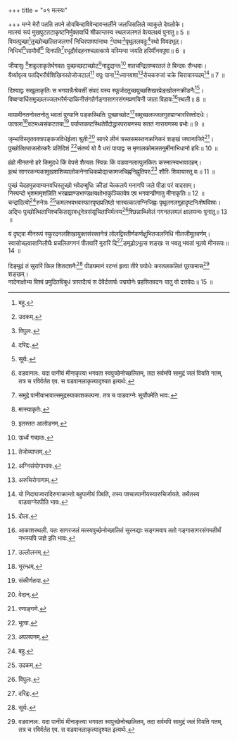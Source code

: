 +++
title = "०१ मत्स्यः"

+++
मग्ने मेरौ पतति तपने तोयबिन्दाविवेन्दावन्तर्लीने जलधिसलिले व्याकुले देवलोके।  
मात्स्यं रूपं मुखपुटतटाकृष्टनिर्मुक्तवार्धि श्रीकान्तस्य स्थलजलगतं वेत्यलक्ष्यं पुनातु॥ 5 ॥  
वियत्पुच्छा[^5]तुच्छोच्छलितजलगर्भं निधिरपामपांनाथः [^6]पाथः[^7]पृथुललवदुः[^8]स्थो वियदभूत्।  
निधिर्भा[^9]सामौर्वो[^10] दिनपति[^11]रभूदौर्वदहनश्चलत्काये यस्मिन्स जयति हरिर्मीनवपुषा॥ 6 ॥  


[^5]: बहु.


[^6]: उदकम्.


[^7]: विपुलः.


[^8]: दरिद्रः.


[^9]: सूर्यः.


[^10]: वडवानलः. यदा पानीयं मीनाकृत्या भगवता स्वपुच्छेनोच्छलितम्, तदा सर्वमपि सामुद्रं जलं वियति गतम्, तत्र च रविर्वर्तत एव. स वडवानलाकृत्यादृश्यत इत्यर्थः.


[^11]: समुद्रे पानीयाभावात्समुद्रस्याकाशकल्पना. तत्र च वाडवाग्नेः सूर्योपमेति भावः.
 
जीयासुः [^12]शकुलाकृतेर्भगवतः पुच्छच्छटाच्छोट[^13]नादुद्यन्तः[^14] शतचन्द्रिताम्बरतलं ते बिन्दवः सैन्धवाः।  
यैर्व्यावृत्य पतद्भिरौर्वशिखिनस्तेजोजटालं[^15] वपुः पाना[^16]ध्मानवशा[^17]रोचकरुजां चक्रे चिरायास्पदम्[^18]॥ 7 ॥  


[^12]: मत्स्याकृतेः.


[^13]: इतस्तत आलोडनम्.


[^14]: ऊर्ध्वं गच्छतः.


[^15]: तेजोव्याप्तम्.


[^16]: अग्निसंयोगाभावः.


[^17]: अरुचिरोगाणाम्.


[^18]: यो निदाघज्वरादिरुगाक्रान्तो बहुपानीयं पिबति, तस्य पश्चात्पानीयस्यारुचिर्जायते. तथैतस्य वाडवाग्नेरपीति भावः.
 
दिश्याद्वः सखुलाकृतिः स भगवान्नैःश्रेयसीं संपदं यस्य स्फूर्जदतुच्छपुच्छशिखरप्रेङ्खोलनक्रीडनैः[^19]।  
विष्वग्वार्धिसमुच्छलज्जलभरैर्मन्दाकिनीसंगतैर्गङ्गासागरसंगमप्रणयिनी जाता विहायः[^20]स्थली॥ 8 ॥  


[^19]: दोला.


[^20]: आकाशस्थली. यतः सागरजलं मत्स्यपुच्छेनोच्छालितं सुरनद्याः सङ्गमवाप ततो गङ्गासागरसंगमतीर्थं नभस्यपि जज्ञे इति भावः.
 
मायामीनतनोस्तनोतु भवतां पुण्यानि पङ्कस्थितिः पुच्छाच्छोट[^21]समुच्छलज्जलगुरुप्राग्भाररिक्तोदधेः।  
पाताला[^22]वटमध्यसंकटतया[^23] पर्याप्तकष्टस्थितेर्वेदोद्धारपरायणस्य सततं नारायणस्य प्रभोः॥ 9 ॥  


[^21]: उल्लोलनम्.


[^22]: भूरन्ध्रम्.


[^23]: संकीर्णतया.
 
जृम्भाविस्तृतवक्त्रपङ्कजविधेर्हृत्वा श्रुतीः[^1] सागरे लीनं त्रस्तसमस्तनक्रनिकरं शङ्खं जघानाजिरे[^2]।  
पुच्छोत्क्षिप्तजलोत्करैः प्रतिदिशं [^3]संतर्प्य यो वै धरां पायाद्वः स मृणालकोमलतनुर्मीनाभिधानो हरिः॥ 10 ॥  


[^1]: वेदान्.


[^2]: रणाङ्गणे.


[^3]: भूत्वा.
 
हंहो मीनतनो हरे किमुदधे किं वेपसे शैत्यतः स्विन्नः किं वडवानलात्पुलकितः कस्मात्स्वभावादहम्।  
इत्थं सागरकन्यकामुखशशिव्यालोकनेनाधिकप्रोद्यत्कामजचिह्ननिह्नुतिपरः[^4] शौरिः शिवायास्तु वः॥ 11 ॥  


[^4]: अपलपनम्.
 
पुच्छं चेदहमुन्नयाम्यनवधिस्तुच्छो भवेदम्बुधिः क्रीडां चेत्कलये मनागपि जले पीडा परं यादसाम्।  
निस्पन्दो भृशमामृशन्निति भरब्रह्माण्डभाण्डक्षयक्षोभाकुञ्चितवेष एष भगवान्प्रीणातु मीनाकृतिः॥ 12 ॥  
चन्द्रादित्यो[^5]रुनेत्रः [^6]कमलभवभवस्फारपृष्ठप्रतिष्ठो भास्वत्कालाग्निजिह्वः पृथुलगलगुहादृष्टनिःशेषविश्वः।  
अद्भिः पुच्छोत्थिताभिश्चकितसुरवधूनेत्रसंसूचिताभिर्मत्स्य[^7]श्छिन्नाब्धिवेलं गगनतलमलं क्षालयन्वः पुनातु॥ 13 ॥  


[^5]: गरिष्ठ.


[^6]: ब्रह्मणो जातम्. ब्रह्माण्डमित्यर्थः.


[^7]: सविस्मयं दुष्टाभिः.
 
यं दृष्ट्वा मीनरूपं स्फुरदनलशिखायुक्तसंरक्तनेत्रं लोलद्विस्तीर्णकर्णक्षुभितजलनिधिं नीलजीमूतवर्णम्।  
स्वासोच्छ्वासानिलौघैः प्रचलितगगनं पीतवारिं मुरारिं दि[^8]ङ्मूढोऽभूत्स शङ्खः स भवतु भवतां भूतये मीनरूपः॥ 14 ॥  


[^8]: व्याकुलः.
 
दिङ्मूढं तं सुरारिं किल शितदशनैः[^9] पीड्यमानं रटन्तं हृत्वा तीरे पयोधेः करतलकलितं पूरयामास[^10] शङ्खम्।  
नादेनाक्षोभ्य विश्वं प्रमुदितविबुधं त्रस्तदैत्यं स देवैर्दत्तार्घः पद्मयोनेः प्रहसितवदनः पातु वो दत्तवेदः॥ 15 ॥  


[^9]: तीक्ष्णदन्तैः.


[^10]: वादयामास.

